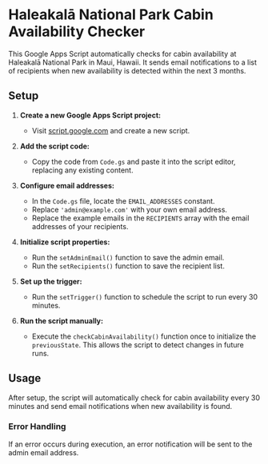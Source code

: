 # Haleakalā National Park Cabin Availability Checker

This Google Apps Script automatically checks for cabin availability at Haleakalā National Park in Maui, Hawaii. It sends email notifications to a list of recipients when new availability is detected within the next 3 months.

## Setup

1. **Create a new Google Apps Script project:**

   - Visit [script.google.com](https://script.google.com/) and create a new script.

2. **Add the script code:**

   - Copy the code from `Code.gs` and paste it into the script editor, replacing any existing content.

3. **Configure email addresses:**

   - In the `Code.gs` file, locate the `EMAIL_ADDRESSES` constant.
   - Replace `'admin@example.com'` with your own email address.
   - Replace the example emails in the `RECIPIENTS` array with the email addresses of your recipients.

4. **Initialize script properties:**

   - Run the `setAdminEmail()` function to save the admin email.
   - Run the `setRecipients()` function to save the recipient list.

5. **Set up the trigger:**

   - Run the `setTrigger()` function to schedule the script to run every 30 minutes.

6. **Run the script manually:**
   - Execute the `checkCabinAvailability()` function once to initialize the `previousState`. This allows the script to detect changes in future runs.

## Usage

After setup, the script will automatically check for cabin availability every 30 minutes and send email notifications when new availability is found.

### Error Handling

If an error occurs during execution, an error notification will be sent to the admin email address.

